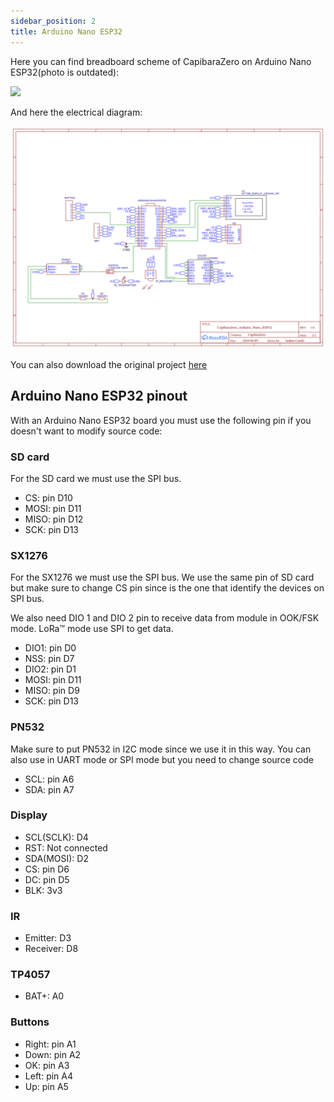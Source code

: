 ```yaml
---
sidebar_position: 2
title: Arduino Nano ESP32
---
```


Here you can find breadboard scheme of CapibaraZero on Arduino Nano ESP32(photo is outdated):

<img src="/docs/img/scheme/arduino_nano_esp32_breadboard.png" />

And here the electrical diagram:

<img src="https://github.com/CapibaraZero/resources/blob/main/electrical_diagram/Arduino_Nano_ESP32/MainScheme.png?raw=true" alt="CapibaraZero Arduino Nano ESP32 diagram"/>

You can also download the original project [here](https://github.com/CapibaraZero/resources/tree/main/electrical_diagram/Arduino_Nano_ESP32)

## Arduino Nano ESP32 pinout

With an Arduino Nano ESP32 board you must use the following pin if you doesn't want to modify source code:

### SD card

For the SD card we must use the SPI bus.

- CS: pin D10
- MOSI: pin D11
- MISO: pin D12
- SCK: pin D13

### SX1276

For the SX1276 we must use the SPI bus. We use the same pin of SD card but make sure to change CS pin since is the one that identify the devices on SPI bus.

We also need DIO 1 and DIO 2 pin to receive data from module in OOK/FSK mode. LoRa&trade; mode use SPI to get data.

- DIO1: pin D0
- NSS: pin D7
- DIO2: pin D1
- MOSI: pin D11
- MISO: pin D9
- SCK: pin D13

### PN532

Make sure to put PN532 in I2C mode since we use it in this way. You can also use in UART mode or SPI mode but you need to change source code

- SCL: pin A6
- SDA: pin A7

### Display 

- SCL(SCLK): D4
- RST: Not connected
- SDA(MOSI): D2
- CS: pin D6
- DC: pin D5
- BLK: 3v3

### IR

- Emitter: D3
- Receiver: D8

### TP4057

- BAT+: A0

### Buttons

- Right: pin A1
- Down: pin A2
- OK: pin A3
- Left: pin A4
- Up: pin A5
